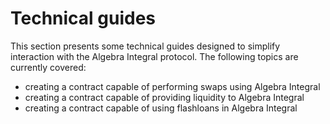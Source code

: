# Technical guides

This section presents some technical guides designed to simplify interaction with the Algebra Integral protocol. The following topics are currently covered:

* creating a contract capable of performing swaps using Algebra Integral
* creating a contract capable of providing liquidity to Algebra Integral
* creating a contract capable of using flashloans in Algebra Integral
